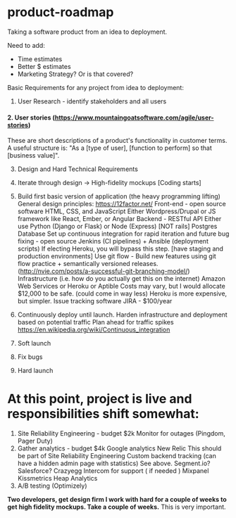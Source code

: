 # product-roadmap
Taking a software product from an idea to deployment.

Need to add: 
- Time estimates
- Better $ estimates
- Marketing Strategy? Or is that covered?

Basic Requirements for any project from idea to deployment:

1. User Research - identify stakeholders and all users

#### 2. User stories (https://www.mountaingoatsoftware.com/agile/user-stories)

These are short descriptions of a product's functionality in customer terms.  A useful structure is: "As a [type of user], [function to perform] so that [business value]".

3. Design and Hard Technical Requirements 

4. Iterate through design → High-fidelity mockups [Coding starts]  

5. Build first basic version of application (the heavy programming lifting)
  General design principles: https://12factor.net/
  Front-end - open source software
  HTML, CSS, and JavaScript
  Either Wordpress/Drupal or JS framework like React, Ember, or Angular
  Backend - RESTful API
  Either use Python (Django or Flask) or Node (Express) [NOT rails]
  Postgres Database
  Set up continuous integration for rapid iteration and future bug fixing - open source
  Jenkins (CI pipelines) + Ansible (deployment scripts)
  If electing Heroku, you will bypass this step.
  [have staging and production environments]
  Use git flow - Build new features using git flow practice + semantically versioned releases. (http://nvie.com/posts/a-successful-git-branching-model/)
  Infrastructure (i.e. how do you actually get this on the internet)
  Amazon Web Services or Heroku or Aptible
  Costs may vary, but I would allocate $12,000 to be safe.  (could come in way less)
  Heroku is more expensive, but simpler.
  Issue tracking software
  JIRA - $100/year
  
6. Continuously deploy until launch. 
  Harden infrastructure and deployment based on potential traffic 
  Plan ahead for traffic spikes
  https://en.wikipedia.org/wiki/Continuous_integration
  
7. Soft launch

8. Fix bugs

9. Hard launch

# At this point, project is live and responsibilities shift somewhat:
1. Site Reliability Engineering  - budget $2k
   Monitor for outages (Pingdom, Pager Duty)
2. Gather analytics - budget $4k
  Google analytics
  New Relic This should be part of Site Reliability Engineering
  Custom backend tracking (can have a hidden admin page with statistics) See above.
  Segment.io?
  Salesforce?
  Crazyegg
  Intercom for support ( if needed )
  Mixpanel
  Kissmetrics
  Heap Analytics
 3. A/B testing (Optimizely)


**Two developers, get design firm I work with hard for a couple of weeks to get high fidelity mockups.  Take a couple of weeks.** This is very important.   
